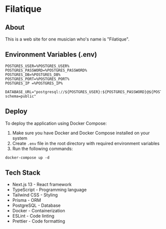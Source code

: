 # Filatique

## About
This is a web site for one musician who's name is "Filatique".

## Environment Variables (.env)

```
POSTGRES_USER=%POSTGRES_USER%
POSTGRES_PASSWORD=%POSTGRES_PASSWORD%
POSTGRES_DB=%POSTGRES_DB%
POSTGRES_PORT=%POSTGRES_PORT%
POSTGRES_IP =%POSTGRES_IP%

DATABASE_URL="postgresql://${POSTGRES_USER}:${POSTGRES_PASSWORD}@${POSTGRES_IP}:${POSTGRES_PORT}/${POSTGRES_DB}?schema=public"
```

## Deploy

To deploy the application using Docker Compose:

1. Make sure you have Docker and Docker Compose installed on your system
2. Create `.env` file in the root directory with required environment variables
3. Run the following commands:
```
docker-compose up -d
```

## Tech Stack

- Next.js 13 - React framework
- TypeScript - Programming language
- Tailwind CSS - Styling
- Prisma - ORM
- PostgreSQL - Database
- Docker - Containerization
- ESLint - Code linting
- Prettier - Code formatting